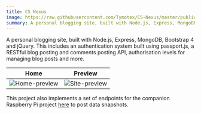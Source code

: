```yaml
---
title: CS Nexus
image: https://raw.githubusercontent.com/Tymotex/CS-Nexus/master/public/thumbnail.png
summary: A personal blogging site, built with Node.js, Express, MongoDB, Bootstrap 4 and jQuery.
---
```


A personal blogging site, built with Node.js, Express, MongoDB, Bootstrap 4 and jQuery.
This includes an authentication system built using passport.js, a RESTful blog posting and comments posting API, authorisation levels for managing blog posts and more.

|                                            Home                                            |                                           Preview                                           |
| :----------------------------------------------------------------------------------------: | :-----------------------------------------------------------------------------------------: |
| ![Home-preview](https://github.com/Tymotex/CS-Nexus/raw/master/public/cs-home-preview.gif) | ![Site-preview](https://github.com/Tymotex/CS-Nexus/raw/master/public/cs-nexus-preview.gif) |

This project also implements a set of endpoints for the companion Raspberry Pi project <a href="https://github.com/Tymotex/Hydroponix">here</a> to post data snapshots.
